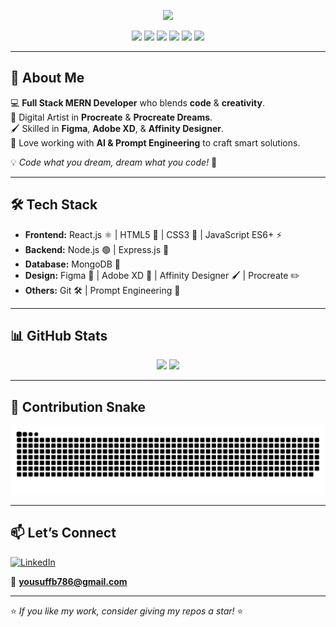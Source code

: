 <!-- Typing SVG -->
<p align="center">
  <img src="https://readme-typing-svg.herokuapp.com?size=25&color=F75C7E&center=true&vCenter=true&width=600&lines=Hey+There!+👋+I'm+Md+Yousuf+Ansari;Full+Stack+MERN+Developer+💻;Digital+Artist+🎨;Prompt+Engineer+🤖;Code+what+you+dream,+dream+what+you+code!+🚀">
</p>

<!-- Badges -->
<p align="center">
  <img src="https://img.shields.io/badge/MERN-Stack-00d09c?style=for-the-badge&logo=mongodb&logoColor=white">
  <img src="https://img.shields.io/badge/JavaScript-F7DF1E?style=for-the-badge&logo=javascript&logoColor=black">
  <img src="https://img.shields.io/badge/React-20232A?style=for-the-badge&logo=react&logoColor=61DAFB">
  <img src="https://img.shields.io/badge/Node.js-43853D?style=for-the-badge&logo=node.js&logoColor=white">
  <img src="https://img.shields.io/badge/Figma-F24E1E?style=for-the-badge&logo=figma&logoColor=white">
  <img src="https://img.shields.io/badge/Procreate-000000?style=for-the-badge&logo=procreate&logoColor=white">
</p>

---

## 🚀 About Me  
💻 **Full Stack MERN Developer** who blends **code** & **creativity**.  
🎨 Digital Artist in **Procreate** & **Procreate Dreams**.  
🖌️ Skilled in **Figma**, **Adobe XD**, & **Affinity Designer**.  
🤖 Love working with **AI & Prompt Engineering** to craft smart solutions.  

💡 *Code what you dream, dream what you code!* 🚀  

---

## 🛠 Tech Stack  
- **Frontend:** React.js ⚛️ | HTML5 📝 | CSS3 🎨 | JavaScript ES6+ ⚡  
- **Backend:** Node.js 🟢 | Express.js 🚀  
- **Database:** MongoDB 🍃  
- **Design:** Figma 🎯 | Adobe XD 💎 | Affinity Designer 🖌️ | Procreate ✏️  
- **Others:** Git 🛠 | Prompt Engineering 🤖  

---

## 📊 GitHub Stats  
<p align="center">
  <img src="https://github-readme-stats.vercel.app/api?username=yousuf99310&show_icons=true&theme=radical" height="165">
  <img src="https://github-readme-stats.vercel.app/api/top-langs/?username=yousuf99310&layout=compact&theme=radical" height="165">
</p>

---

## 🐍 Contribution Snake  
<p align="center">
  <img src="https://github.com/Platane/snk/raw/output/github-contribution-grid-snake.svg" alt="snake animation">
</p>

---

## 📫 Let’s Connect  


[![LinkedIn](https://img.shields.io/badge/LinkedIn-0077B5?style=for-the-badge&logo=linkedin&logoColor=white)](https://www.linkedin.com/in/mohammad-yousuf-a406a123b/)


📧 **yousuffb786@gmail.com**  

---
⭐ *If you like my work, consider giving my repos a star!* ⭐
